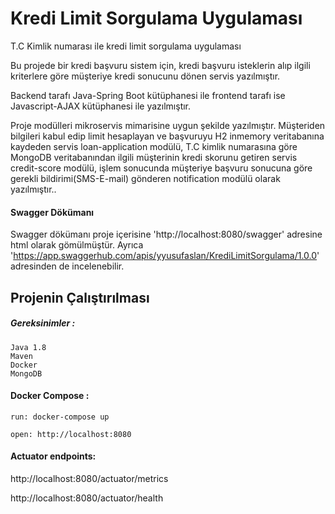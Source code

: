 # Kredi Limit Sorgulama Uygulaması

T.C Kimlik numarası ile kredi limit sorgulama uygulaması 

Bu projede bir kredi başvuru sistem için, kredi başvuru isteklerin alıp ilgili kriterlere göre müşteriye
kredi sonucunu dönen servis yazılmıştır. 

Backend tarafı Java-Spring Boot kütüphanesi ile frontend tarafı ise Javascript-AJAX kütüphanesi ile yazılmıştır.

Proje modülleri mikroservis mimarisine uygun şekilde yazılmıştır. Müşteriden bilgileri kabul edip limit hesaplayan ve başvuruyu H2 inmemory veritabanına kaydeden servis loan-application modülü,
T.C kimlik numarasına göre MongoDB veritabanından ilgili müşterinin kredi skorunu getiren servis credit-score modülü, 
işlem sonucunda müşteriye başvuru sonucuna göre gerekli bildirimi(SMS-E-mail) gönderen notification modülü olarak yazılmıştır..

#### Swagger Dökümanı
Swagger dökümanı proje içerisine 'http://localhost:8080/swagger' adresine html olarak gömülmüştür. 
Ayrıca 'https://app.swaggerhub.com/apis/yyusufaslan/KrediLimitSorgulama/1.0.0' adresinden de incelenebilir. 

## Projenin Çalıştırılması
##### Gereksinimler :
    Java 1.8
    Maven
    Docker
    MongoDB

#### Docker Compose : 
    run: docker-compose up

    open: http://localhost:8080 

#### Actuator endpoints:

http://localhost:8080/actuator/metrics

http://localhost:8080/actuator/health
